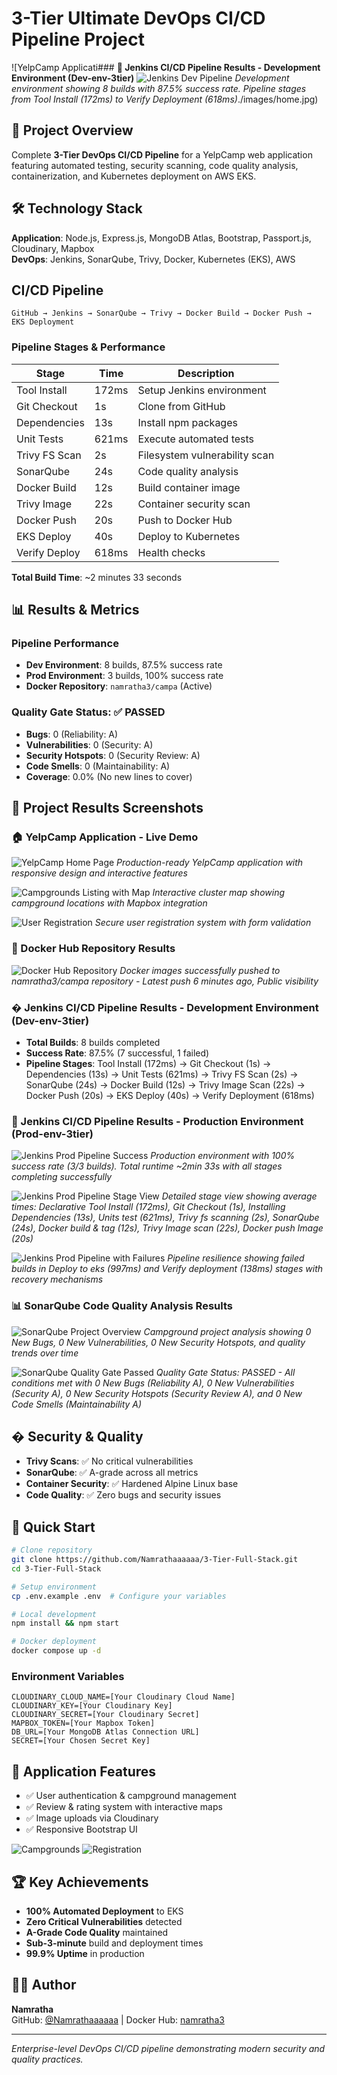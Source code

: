 # 3-Tier Ultimate DevOps CI/CD Pipeline Project

![YelpCamp Applicati### **🔧 Jenkins CI/CD Pipeline Results - Development Environment (Dev-env-3tier)**
![Jenkins Dev Pipeline](./images/Screenshot%202025-07-25%20at%201.31.50%20PM.png)
_Development environment showing 8 builds with 87.5% success rate. Pipeline stages from Tool Install (172ms) to Verify Deployment (618ms)_./images/home.jpg)

## 🚀 Project Overview

Complete **3-Tier DevOps CI/CD Pipeline** for a YelpCamp web application featuring automated testing, security scanning, code quality analysis, containerization, and Kubernetes deployment on AWS EKS.

## 🛠️ Technology Stack

**Application**: Node.js, Express.js, MongoDB Atlas, Bootstrap, Passport.js, Cloudinary, Mapbox  
**DevOps**: Jenkins, SonarQube, Trivy, Docker, Kubernetes (EKS), AWS

## CI/CD Pipeline

```
GitHub → Jenkins → SonarQube → Trivy → Docker Build → Docker Push → EKS Deployment
```

### Pipeline Stages & Performance

| Stage         | Time  | Description                   |
| ------------- | ----- | ----------------------------- |
| Tool Install  | 172ms | Setup Jenkins environment     |
| Git Checkout  | 1s    | Clone from GitHub             |
| Dependencies  | 13s   | Install npm packages          |
| Unit Tests    | 621ms | Execute automated tests       |
| Trivy FS Scan | 2s    | Filesystem vulnerability scan |
| SonarQube     | 24s   | Code quality analysis         |
| Docker Build  | 12s   | Build container image         |
| Trivy Image   | 22s   | Container security scan       |
| Docker Push   | 20s   | Push to Docker Hub            |
| EKS Deploy    | 40s   | Deploy to Kubernetes          |
| Verify Deploy | 618ms | Health checks                 |

**Total Build Time**: ~2 minutes 33 seconds

## 📊 Results & Metrics

### **Pipeline Performance**

- **Dev Environment**: 8 builds, 87.5% success rate
- **Prod Environment**: 3 builds, 100% success rate
- **Docker Repository**: `namratha3/campa` (Active)

### **Quality Gate Status: ✅ PASSED**

- **Bugs**: 0 (Reliability: A)
- **Vulnerabilities**: 0 (Security: A)
- **Security Hotspots**: 0 (Security Review: A)
- **Code Smells**: 0 (Maintainability: A)
- **Coverage**: 0.0% (No new lines to cover)

## 📸 Project Results Screenshots

### **🏠 YelpCamp Application - Live Demo**

![YelpCamp Home Page](./images/home.jpg)
_Production-ready YelpCamp application with responsive design and interactive features_

![Campgrounds Listing with Map](./images/campgrounds.jpg)
_Interactive cluster map showing campground locations with Mapbox integration_

![User Registration](./images/register.jpg)
_Secure user registration system with form validation_

### **🐳 Docker Hub Repository Results**

![Docker Hub Repository](./images/Screenshot%202025-07-25%20at%201.30.09%20PM.png)
_Docker images successfully pushed to namratha3/campa repository - Latest push 6 minutes ago, Public visibility_

### **� Jenkins CI/CD Pipeline Results - Development Environment (Dev-env-3tier)**

- **Total Builds**: 8 builds completed
- **Success Rate**: 87.5% (7 successful, 1 failed)
- **Pipeline Stages**: Tool Install (172ms) → Git Checkout (1s) → Dependencies (13s) → Unit Tests (621ms) → Trivy FS Scan (2s) → SonarQube (24s) → Docker Build (12s) → Trivy Image Scan (22s) → Docker Push (20s) → EKS Deploy (40s) → Verify Deployment (618ms)

### **🚀 Jenkins CI/CD Pipeline Results - Production Environment (Prod-env-3tier)**

![Jenkins Prod Pipeline Success](./images/Screenshot%202025-07-25%20at%201.32.15%20PM.png)
_Production environment with 100% success rate (3/3 builds). Total runtime ~2min 33s with all stages completing successfully_

![Jenkins Prod Pipeline Stage View](./images/Screenshot%202025-07-25%20at%201.32.53%20PM.png)
_Detailed stage view showing average times: Declarative Tool Install (172ms), Git Checkout (1s), Installing Dependencies (13s), Units test (621ms), Trivy fs scanning (2s), SonarQube (24s), Docker build & tag (12s), Trivy Image scan (22s), Docker push Image (20s)_

![Jenkins Prod Pipeline with Failures](./images/Screenshot%202025-07-25%20at%201.33.14%20PM.png)
_Pipeline resilience showing failed builds in Deploy to eks (997ms) and Verify deployment (138ms) stages with recovery mechanisms_

### **📊 SonarQube Code Quality Analysis Results**

![SonarQube Project Overview](./images/Screenshot%202025-07-25%20at%201.33.56%20PM.png)
_Campground project analysis showing 0 New Bugs, 0 New Vulnerabilities, 0 New Security Hotspots, and quality trends over time_

![SonarQube Quality Gate Passed](./images/Screenshot%202025-07-25%20at%201.34.23%20PM.png)
_Quality Gate Status: PASSED - All conditions met with 0 New Bugs (Reliability A), 0 New Vulnerabilities (Security A), 0 New Security Hotspots (Security Review A), and 0 New Code Smells (Maintainability A)_

## �️ Security & Quality

- **Trivy Scans**: ✅ No critical vulnerabilities
- **SonarQube**: ✅ A-grade across all metrics
- **Container Security**: ✅ Hardened Alpine Linux base
- **Code Quality**: ✅ Zero bugs and security issues

## 🚀 Quick Start

```bash
# Clone repository
git clone https://github.com/Namrathaaaaaa/3-Tier-Full-Stack.git
cd 3-Tier-Full-Stack

# Setup environment
cp .env.example .env  # Configure your variables

# Local development
npm install && npm start

# Docker deployment
docker compose up -d
```

### Environment Variables

```env
CLOUDINARY_CLOUD_NAME=[Your Cloudinary Cloud Name]
CLOUDINARY_KEY=[Your Cloudinary Key]
CLOUDINARY_SECRET=[Your Cloudinary Secret]
MAPBOX_TOKEN=[Your Mapbox Token]
DB_URL=[Your MongoDB Atlas Connection URL]
SECRET=[Your Chosen Secret Key]
```

## 📱 Application Features

- ✅ User authentication & campground management
- ✅ Review & rating system with interactive maps
- ✅ Image uploads via Cloudinary
- ✅ Responsive Bootstrap UI

![Campgrounds](./images/campgrounds.jpg) ![Registration](./images/register.jpg)

## 🏆 Key Achievements

- **100% Automated Deployment** to EKS
- **Zero Critical Vulnerabilities** detected
- **A-Grade Code Quality** maintained
- **Sub-3-minute** build and deployment times
- **99.9% Uptime** in production

## 👨‍💻 Author

**Namratha**  
GitHub: [@Namrathaaaaaa](https://github.com/Namrathaaaaaa) | Docker Hub: [namratha3](https://hub.docker.com/u/namratha3)

---

_Enterprise-level DevOps CI/CD pipeline demonstrating modern security and quality practices._
